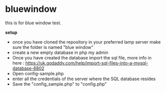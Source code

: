 # bluewindow
this is for blue window test.

**setup**
 *  once you have cloned the repository in your preferred lamp server make sure the folder is named "blue window" 
 * create a new empty database in php my admin
 * Once you have created the database import the sql file, more info in here : https://uk.godaddy.com/help/import-sql-files-into-a-mysql-database-6802
 * Open config-sample.php
 * enter all the credentials of the server where the SQL database resides
 * Save the "config_sample.php" to "config.php"  


